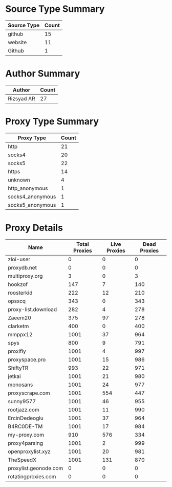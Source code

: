 # Source Type Summary

| Source Type | Count |
|-------------|-------|
| github | 15 |
| website | 11 |
| Github | 1 |


# Author Summary

| Author | Count |
|--------|-------|
| Rizsyad AR | 27 |


# Proxy Type Summary

| Proxy Type | Count |
|------------|-------|
| http | 21 |
| socks4 | 20 |
| socks5 | 22 |
| https | 14 |
| unknown | 4 |
| http_anonymous | 1 |
| socks4_anonymous | 1 |
| socks5_anonymous | 1 |


# Proxy Details

| Name | Total Proxies | Live Proxies | Dead Proxies |
|------|---------------|--------------|---------------|
| zloi-user | 0 | 0 | 0 |
| proxydb.net | 0 | 0 | 0 |
| multiproxy.org | 3 | 0 | 3 |
| hookzof | 147 | 7 | 140 |
| roosterkid | 222 | 12 | 210 |
| opsxcq | 343 | 0 | 343 |
| proxy-list.download | 282 | 4 | 278 |
| Zaeem20 | 375 | 97 | 278 |
| clarketm | 400 | 0 | 400 |
| mmppx12 | 1001 | 37 | 964 |
| spys | 800 | 9 | 791 |
| proxifly | 1001 | 4 | 997 |
| proxyspace.pro | 1001 | 15 | 986 |
| ShiftyTR | 993 | 22 | 971 |
| jetkai | 1001 | 21 | 980 |
| monosans | 1001 | 24 | 977 |
| proxyscrape.com | 1001 | 554 | 447 |
| sunny9577 | 1001 | 46 | 955 |
| rootjazz.com | 1001 | 11 | 990 |
| ErcinDedeoglu | 1001 | 37 | 964 |
| B4RC0DE-TM | 1001 | 17 | 984 |
| my-proxy.com | 910 | 576 | 334 |
| proxy4parsing | 1001 | 2 | 999 |
| openproxylist.xyz | 1001 | 20 | 981 |
| TheSpeedX | 1001 | 131 | 870 |
| proxylist.geonode.com | 0 | 0 | 0 |
| rotatingproxies.com | 0 | 0 | 0 |

